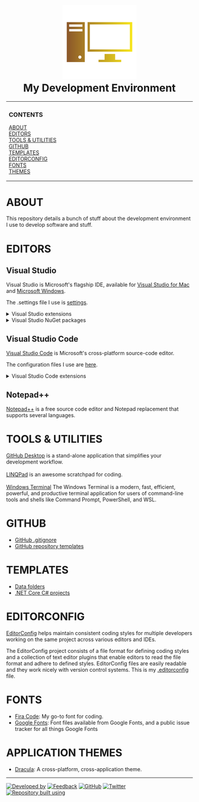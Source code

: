 <!--
  GitHub Repository Template (https://github.com/aprettycoolprogram/repository-template)
  Build 20.10.1035
  Authors: development@aprettycoolprogram.com
-->

<!-- Repository name, icon, and short description -->
<h1 align="center">

  <img src="repository-data/image/logo/my-development-environment-logo-768x768.png" alt="My Development Environment (logo)" width="200">
  <br>
  My Development Environment
  <br>

</h1>

<!-- Vertical menu -->
<!-- NOTE: The HTML indentations have to stay this way to work. -->
<table>
<tr>
<td img src="RepositoryData/Asset/Image/Document/README/spacer.png" alt="blank-spacer" width="1000" height="1">

  ### CONTENTS
  [ABOUT](#about)<br>
  [EDITORS](#editors)<br>
  [TOOLS & UTILITIES](#tools-&-utilities)<br>
  [GITHUB](#github)<br>
  [TEMPLATES](#templates)<br>
  [EDITORCONFIG](#editorconfig)<br>
  [FONTS](#fonts)<br>
  [THEMES](#themes)

</td>
</tr>
</table>

<!-- About this repository -->
# ABOUT
This repository details a bunch of stuff about the development environment I use to develop software and stuff.

# EDITORS

## Visual Studio
Visual Studio is Microsoft's flagship IDE, available for [Visual Studio for Mac](https://visualstudio.microsoft.com/vs/mac/) and [Microsoft Windows](https://visualstudio.microsoft.com/vs/).

The .settings file I use is [settings](dotfile/vs2019/visual-studio-2019.vssettings).

<details>
<summary>Visual Studio extensions</summary>

* [.ignore**](https://marketplace.visualstudio.com/items?itemName=MadsKristensen.ignore): A language service that makes it painless to handle all types of .ignore files.
* [Automatic Versions 2](https://marketplace.visualstudio.com/items?itemName=PrecisionInfinity.AutomaticVersions): Automatically increments or updates version numbers in a project.
* [Comment Remover](https://marketplace.visualstudio.com/items?itemName=MadsKristensen.CommentRemover): Remove all comments in any file with a click of a button. Can also remove #regions and preserve XML Doc comments.
* [EditorConfig Language Service](https://marketplace.visualstudio.com/items?itemName=MadsKristensen.EditorConfig): Language service for .editorconfig files.
* [Editor Guidelines](https://marketplace.visualstudio.com/items?itemName=PaulHarrington.EditorGuidelines): Adds vertical column guides to the Visual Studio text editor.
* [License Header Manager](https://marketplace.visualstudio.com/items?itemName=StefanWenig.LicenseHeaderManager): Add license headers to source code files (here is my [settings](dotfile/vs2019/license-header-manager.licenseheader) file.)
* [Live Share](https://visualstudio.microsoft.com/services/live-share/): Real-time collaborative development
* [Microsoft Library Manager](https://github.com/aspnet/LibraryManager): Install and consume 3rd-party client-side libraries with ease.
* [Open in Visual Studio Code](https://marketplace.visualstudio.com/items?itemName=MadsKristensen.OpeninVisualStudioCode): Open any solution, project, folder and file in Visual Studio Code.
* [Productivity Power Tools 2017/2019](https://marketplace.visualstudio.com/items?itemName=VisualStudioPlatformTeam.ProductivityPowerPack2017): Includes the following extensions:
  * Align Assignments
  * Copy As Html
  * Double-Click Maximize
  * Fix Mixed Tabs
  * Match Margin
  * Middle-Click Scroll
  * Peek Help
  * Power Commands for Visual Studio
  * Quick Launch Tasks
  * Shrink Empty Lines
  * Solution Error Visualizer
  * Time Stamp Margin
* [Trailing Whitespace Visualizer](https://marketplace.visualstudio.com/items?itemName=MadsKristensen.TrailingWhitespaceVisualizer): Identify and remove any trailing whitespace.
* [Tweaks](https://marketplace.visualstudio.com/items?itemName=MadsKristensen.Tweaks): A collection of minor fixes and tweaks for Visual Studio to reduce the paper cuts and make you a happier developer
* [Viasfora](https://marketplace.visualstudio.com/items?itemName=TomasRestrepo.Viasfora): improves your text editing experience through the use of color and other features (and my [settings](dotfile/vs2019/viasfora-settings.xml) and [theme](dotfile/vs2019/viasfora-theme.json) files)
* [VSColorOutput](https://marketplace.visualstudio.com/items?itemName=MikeWard-AnnArbor.VSColorOutput): Color output for build and debug windows.
* [Web Essentials 2019](https://marketplace.visualstudio.com/items?itemName=MadsKristensen.WebEssentials2019&ssr=false): Includes the following extensions:
  * Add New File
  * Browser Reload on Save
  * Browser Sync
  * Bundler & Minifier
  * CSS Tools 2019
  * Editor Enhancements
  * File Icons
  * File Nesting
  * Glyphfriend 2019
  * HTML Tool 2019
  * Image Optimizer
  * Image Sprites
  * Markdown Editor
  * Open Command Line
  * Package Installer
  * Package Security Alerts
  * SVG Viewer
  * Web Accessibility Checker
  * Web Compiler
  * ZenCoding
* [XAMLStyler](https://marketplace.visualstudio.com/items?itemName=TeamXavalon.XAMLStyler): Formats XAML source code based on a set of styling rules

</details>

<details>
<summary>Visual Studio NuGet packages</summary>

* [Roslyn Analyzers](https://github.com/dotnet/roslyn-analyzers)
* [Roslynator](https://github.com/JosefPihrt/Roslynator)

</details>

## Visual Studio Code
[Visual Studio Code](https://code.visualstudio.com/) is Microsoft's cross-platform source-code editor.

The configuration files I use are [here](dotfile/vscode/).

<details>
<summary>Visual Studio Code extensions</summary>

* Soon

</details>

## Notepad++
[Notepad++](https://notepad-plus-plus.org/) is a free source code editor and Notepad replacement that supports several languages.

# TOOLS & UTILITIES
[GitHub Desktop](https://desktop.github.com/) is a stand-alone application that simplifies your development workflow.<br>
<br>
[LINQPad](https://www.linqpad.net/) is an awesome scratchpad for coding.<br>
<br>
[Windows Terminal](https://www.microsoft.com/en-us/p/windows-terminal/9n0dx20hk701?activetab=pivot:overviewtab) The Windows Terminal is a modern, fast, efficient, powerful, and productive terminal application for users of command-line tools and shells like Command Prompt, PowerShell, and WSL.

# GITHUB
* [GitHub .gitignore](https://github.com/APrettyCoolProgram/my-development-environment/blob/development/dotfile/github/.gitignore)
* [GitHub repository templates](https://github.com/APrettyCoolProgram/my-development-environment/tree/master/templates/github)

# TEMPLATES
* [Data folders](https://github.com/APrettyCoolProgram/my-development-environment/tree/master/templates/data-folders/)
* [.NET Core C# projects](https://github.com/APrettyCoolProgram/my-development-environment/tree/master/templates/csharp)

# EDITORCONFIG
[EditorConfig](https://editorconfig.org/) helps maintain consistent coding styles for multiple developers working on the same project across various editors and IDEs.

The EditorConfig project consists of a file format for defining coding styles and a collection of text editor plugins that enable editors to read the file format and adhere to defined styles. EditorConfig files are easily readable and they work nicely with version control systems. This is my [.editorconfig](dotfile/editor.config/generic.editorconfig) file.

# FONTS
* [Fira Code](https://github.com/tonsky/FiraCode): My go-to font for coding.
* [Google Fonts](https://github.com/google/fonts): Font files available from Google Fonts, and a public issue tracker for all things Google Fonts

# APPLICATION THEMES
* [Dracula](https://draculatheme.com/): A cross-platform, cross-application theme.

***

<!-- DEVELOPMENT FOOTER -->
[![Developed by](https://img.shields.io/badge/developed%20by-a%20pretty%20cool%20program-17806D.svg)](https://aprettycoolprogram.com)&nbsp;[![Feedback](https://img.shields.io/badge/feedback@aprettycoolprogram.com-17806D.svg)](mailto:feedback@aprettycoolprogram.com)&nbsp;[![GitHub](https://img.shields.io/github/followers/aprettycoolprogram.svg?label=GitHub&style=social)](https://github.com/aprettycoolprogram)&nbsp;[![Twitter](https://img.shields.io/twitter/follow/aprettycoolprog.svg?label=Twitter&style=social)](https://twitter.com/aprettycoolprog)&nbsp;<br>
[![Repository built using](https://img.shields.io/badge/repository%20built%20using-a%20pretty%20cool%20repository%20template-17806D.svg)](https://github.com/APrettyCoolProgram/repository-template/tree/master)